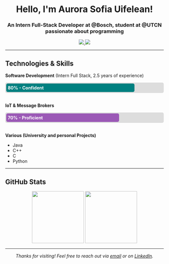 <h1 align="center">Hello, I'm Aurora Sofia Uifelean!</h1>
<h3 align="center">An Intern Full-Stack Developer at @Bosch, student at @UTCN passionate about programming</h3>

<p align="center">
  <a href="https://www.linkedin.com/in/aurora-sofia-uifelean">
    <img src="https://img.shields.io/badge/-LinkedIn-blue?style=for-the-badge&logo=Linkedin&logoColor=white" />
  </a>
  <a href="mailto:aurora.uifelean@gmail.com">
    <img src="https://img.shields.io/badge/Email-Contact%20Me!-blueviolet?style=for-the-badge" />
  </a>
</p>

---

## Technologies & Skills

<div>
  <p><strong>Software Development</strong> (Intern Full Stack, 2.5 years of experience)</p>
  <div style="background-color: #ddd; border-radius: 5px; padding: 3px;">
    <div style="background-color: #008080; width: 80%; padding: 5px; border-radius: 5px;">
      <strong style="color: #fff;">80% - Confident</strong>
    </div>
  </div>
</div>
<br/>

<div>
  <p><strong>IoT & Message Brokers</strong></p>
  <div style="background-color: #ddd; border-radius: 5px; padding: 3px;">
    <div style="background-color: #9b59b6; width: 70%; padding: 5px; border-radius: 5px;">
      <strong style="color: #fff;">70% - Proficient</strong>
    </div>
  </div>
</div>
<br/>

<div>
  <p><strong>Various (University and personal Projects)</strong></p>
  <ul>
    <li>Java</li>
    <li>C++</li>
    <li>C</li>
    <li>Python</li>
  </ul>
</div>

---

## GitHub Stats

<p align="center">
  <img src="https://github-readme-stats.vercel.app/api?username=UifeleanAuroraSofia&show_icons=true&theme=radical" height="165" />
  <img src="https://github-readme-stats.vercel.app/api/top-langs/?username=UifeleanAuroraSofia&layout=compact&theme=radical" height="165" />
</p>

---

<p align="center">
  <em>Thanks for visiting! Feel free to reach out via <a href="mailto:aurora.uifelean@gmail.com">email</a> or on <a href="https://www.linkedin.com/in/aurora-sofia-uifelean">LinkedIn</a>.</em>
</p>
